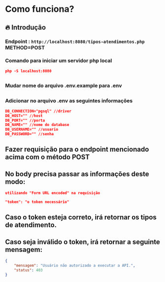 # Como funciona?

## 🔥 Introdução

### Endpoint : `http://localhost:8080/tipos-atendimentos.php` METHOD=POST

### Comando para iniciar um servidor php local
```json
php -S localhost:8080
```

##

### Mudar nome do arquivo .env.example para .env

##

### Adicionar no arquivo .env as seguintes informações

```json
DB_CONNECTION="pgsql" //driver
DB_HOST="" //host
DB_PORT="" //porta
DB_NAME="" //nome do database
DB_USERNAME="" //usuario
DB_PASSWORD="" //senha
```

##

## Fazer requisição para o endpoint mencionado acima com o método POST

## No body precisa passar as informações deste modo:
```json
utilizando "Form URL encoded" na requisição

"token": "o token necessário"
```

##

## Caso o token esteja correto, irá retornar os tipos de atendimento.

## Caso seja inválido o token, irá retornar a seguinte mensagem:
```json
{
	"mensagem": "Usuário não autorizado a executar a API.",
	"status": 403
}
```
